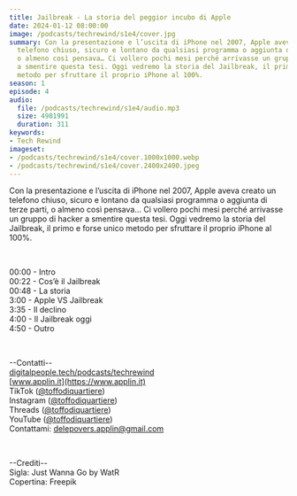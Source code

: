 ```yaml
---
title: Jailbreak - La storia del peggior incubo di Apple
date: 2024-01-12 08:00:00
image: /podcasts/techrewind/s1e4/cover.jpg
summary: Con la presentazione e l’uscita di iPhone nel 2007, Apple aveva creato un
  telefono chiuso, sicuro e lontano da qualsiasi programma o aggiunta di terze parti,
  o almeno così pensava… Ci vollero pochi mesi perché arrivasse un gruppo di hacker
  a smentire questa tesi. Oggi vedremo la storia del Jailbreak, il primo e forse unico
  metodo per sfruttare il proprio iPhone al 100%.
season: 1
episode: 4
audio:
  file: /podcasts/techrewind/s1e4/audio.mp3
  size: 4981991
  duration: 311
keywords:
- Tech Rewind
imageset:
- /podcasts/techrewind/s1e4/cover.1000x1000.webp
- /podcasts/techrewind/s1e4/cover.2400x2400.jpeg
---
```


Con la presentazione e l’uscita di iPhone nel 2007, Apple aveva creato un telefono chiuso, sicuro e lontano da qualsiasi programma o aggiunta di terze parti, o almeno così pensava… Ci vollero pochi mesi perché arrivasse un gruppo di hacker a smentire questa tesi. Oggi vedremo la storia del Jailbreak, il primo e forse unico metodo per sfruttare il proprio iPhone al 100%.

<br>

00:00 - Intro<br>
00:22 - Cos’è il Jailbreak<br>
00:48 - La storia<br>
3:00 - Apple VS Jailbreak<br>
3:35 - Il declino<br>
4:00 - Il Jailbreak oggi<br>
4:50 - Outro<br>

<br>

--Contatti--<br>
[digitalpeople.tech/podcasts/techrewind](https://w3id.org/digitalpeople/podcasts/techrewind)<br>
[www.applin.it](https://www.applin.it)<br>
TikTok ([@toffodiquartiere](https://www.tiktok.com/@toffodiquartiere))<br>
Instagram ([@toffodiquartiere](https://www.instagram.com/toffodiquartiere))<br>
Threads ([@toffodiquartiere](https://www.threads.net/toffodiquartiere))<br>
YouTube ([@toffodiquartiere](https://www.youtube.com/@toffodiquartiere))<br>
Contattami: [delepovers.applin@gmail.com](mailto:delepovers.applin@gmail.com)

<br>

--Crediti--<br>
Sigla: Just Wanna Go by WatR<br>
Copertina: Freepik